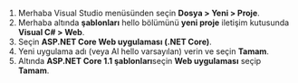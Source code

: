 1. Merhaba Visual Studio menüsünden seçin **Dosya > Yeni > Proje**.
2. Merhaba altında **şablonları** hello bölümünü **yeni proje** iletişim kutusunda **Visual C# > Web**.
3. Seçin **ASP.NET Core Web uygulaması (.NET Core)**.
4. Yeni uygulama adı (veya Al hello varsayılan) verin ve seçin **Tamam**.
5. Altında **ASP.NET Core 1.1 şablonları**seçin **Web uygulaması** seçip **Tamam**.

